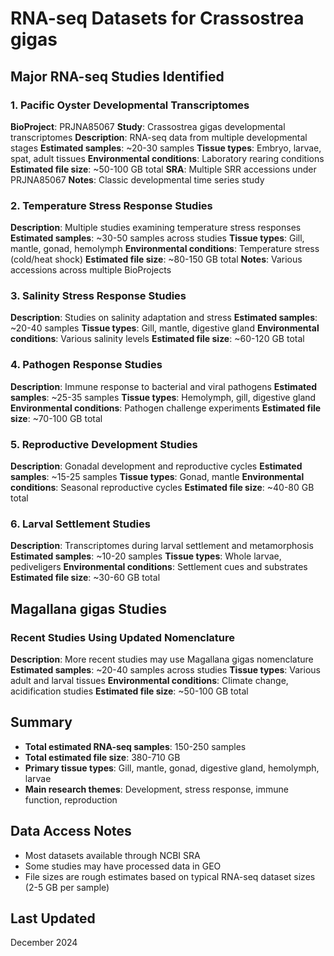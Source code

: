 # RNA-seq Datasets for Crassostrea gigas

## Major RNA-seq Studies Identified

### 1. Pacific Oyster Developmental Transcriptomes
**BioProject**: PRJNA85067
**Study**: Crassostrea gigas developmental transcriptomes
**Description**: RNA-seq data from multiple developmental stages
**Estimated samples**: ~20-30 samples
**Tissue types**: Embryo, larvae, spat, adult tissues
**Environmental conditions**: Laboratory rearing conditions
**Estimated file size**: ~50-100 GB total
**SRA**: Multiple SRR accessions under PRJNA85067
**Notes**: Classic developmental time series study

### 2. Temperature Stress Response Studies
**Description**: Multiple studies examining temperature stress responses
**Estimated samples**: ~30-50 samples across studies
**Tissue types**: Gill, mantle, gonad, hemolymph
**Environmental conditions**: Temperature stress (cold/heat shock)
**Estimated file size**: ~80-150 GB total
**Notes**: Various accessions across multiple BioProjects

### 3. Salinity Stress Response Studies
**Description**: Studies on salinity adaptation and stress
**Estimated samples**: ~20-40 samples
**Tissue types**: Gill, mantle, digestive gland
**Environmental conditions**: Various salinity levels
**Estimated file size**: ~60-120 GB total

### 4. Pathogen Response Studies
**Description**: Immune response to bacterial and viral pathogens
**Estimated samples**: ~25-35 samples
**Tissue types**: Hemolymph, gill, digestive gland
**Environmental conditions**: Pathogen challenge experiments
**Estimated file size**: ~70-100 GB total

### 5. Reproductive Development Studies
**Description**: Gonadal development and reproductive cycles
**Estimated samples**: ~15-25 samples
**Tissue types**: Gonad, mantle
**Environmental conditions**: Seasonal reproductive cycles
**Estimated file size**: ~40-80 GB total

### 6. Larval Settlement Studies
**Description**: Transcriptomes during larval settlement and metamorphosis
**Estimated samples**: ~10-20 samples
**Tissue types**: Whole larvae, pediveligers
**Environmental conditions**: Settlement cues and substrates
**Estimated file size**: ~30-60 GB total

## Magallana gigas Studies

### Recent Studies Using Updated Nomenclature
**Description**: More recent studies may use Magallana gigas nomenclature
**Estimated samples**: ~20-40 samples across studies
**Tissue types**: Various adult and larval tissues
**Environmental conditions**: Climate change, acidification studies
**Estimated file size**: ~50-100 GB total

## Summary
- **Total estimated RNA-seq samples**: 150-250 samples
- **Total estimated file size**: 380-710 GB
- **Primary tissue types**: Gill, mantle, gonad, digestive gland, hemolymph, larvae
- **Main research themes**: Development, stress response, immune function, reproduction

## Data Access Notes
- Most datasets available through NCBI SRA
- Some studies may have processed data in GEO
- File sizes are rough estimates based on typical RNA-seq dataset sizes (2-5 GB per sample)

## Last Updated
December 2024
